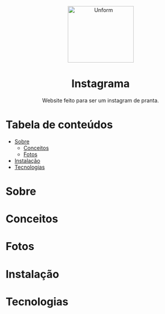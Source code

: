 <p align="center">
  <a href="https://unform.dev">
    <img src="img/Logo.png" height="150" width="175" alt="Unform" />
  </a>
</p>
<h1 align="center">Instagrama</h1> 

<p align="center">Website feito para ser um instagram de pranta.</p>

Tabela de conteúdos
=================
<!--ts-->
  * [Sobre](#Sobre)
    * [Conceitos](#Conceitos)
    * [Fotos](#Fotos)
  * [Instalação](#Instalação)
  * [Tecnologias](#tecnologias)
<!--te-->

# Sobre


# Conceitos

# Fotos

# Instalação

# Tecnologias